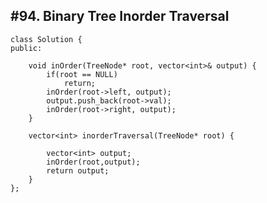 #**94. Binary Tree Inorder Traversal**
----------------------------

```
class Solution {
public:

    void inOrder(TreeNode* root, vector<int>& output) {
        if(root == NULL)
            return;
        inOrder(root->left, output);
        output.push_back(root->val);
        inOrder(root->right, output);
    }

    vector<int> inorderTraversal(TreeNode* root) {
        
        vector<int> output;
        inOrder(root,output);
        return output;
    }
};
```